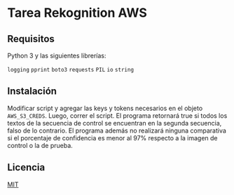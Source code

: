 # Tarea Rekognition AWS

## Requisitos

Python 3 y las siguientes librerías:

`logging`
`pprint`
`boto3`
`requests`
`PIL`
`io`
`string`

## Instalación
Modificar script y agregar las keys y tokens necesarios en el objeto `AWS_S3_CREDS`. Luego, correr el script. El programa retornará true si todos los textos de la secuencia de control se encuentran en la segunda secuencia, falso de lo contrario. El programa además no realizará ninguna comparativa si el porcentaje de confidencia es menor al 97% respecto a la imagen de control o la de prueba.

## Licencia
[MIT](https://choosealicense.com/licenses/mit/)

